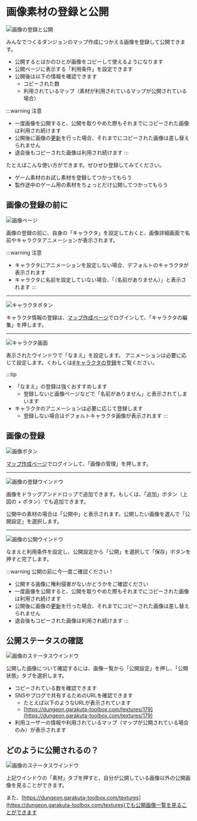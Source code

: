 # 画像素材の登録と公開

![画像の登録と公開](./images/share-image-header.png)

みんなでつくるダンジョンのマップ作成につかえる画像を登録して公開できます。

- 公開するとほかのひとが画像をコピーして使えるようになります
- 公開ページに表示する「利用条件」を設定できます
- 公開後は以下の情報を確認できます
  - コピーされた数
  - 利用されているマップ（素材が利用されているマップが公開されている場合）

:::warning 注意
- 一度画像を公開すると、公開を取りやめた際もそれまでにコピーされた画像は利用され続けます
- 公開後に画像の[更新](/guide/texture/#更新方法)を行った場合、それまでにコピーされた画像は差し替えられません
- 退会後もコピーされた画像は利用され続けます
:::

たとえばこんな使い方ができます。ぜひぜひ登録してみてください。

- ゲーム素材のお試し素材を登録してつかってもらう
- 製作途中のゲーム用の素材をちょっとだけ公開してつかってもらう

## 画像の登録の前に
![画像ページ](./images/texture-page.png)

画像の登録の前に、自身の「キャラクタ」を設定しておくと、画像詳細画面で名前やキャラクタアニメーションが表示されます。

:::warning 注意
- キャラクタにアニメーションを設定しない場合、デフォルトのキャラクタが表示されます
- キャラクタに名前を設定していない場合、「（名前がありません）」と表示されます
:::

---

![キャラクタボタン](./images/character-button.png)

キャラクタ情報の登録は、[マップ作成ページ](https://dungeon.garakuta-toolbox.com/maps)でログインして、「キャラクタの編集」を押します。

---

![キャラクタ画面](./images/character-window.png)

表示されたウインドウで「なまえ」を設定します。
アニメーションは必要に応じて設定します。くわしくは[#キャラクタの登録](/guide/avatar/#キャラクタの登録)をご覧ください。

:::tip
- 「なまえ」の登録は強くおすすめします
  - 登録しないと画像ページなどで「名前がありません」と表示されてしまいます
- キャラクタのアニメーションは必要に応じて登録します
  - 登録しない場合はデフォルトキャラクタ画像が表示されます
:::

## 画像の登録
![画像ボタン](./images/texture-button.png)

[マップ作成ページ](https://dungeon.garakuta-toolbox.com/maps)でログインして、「画像の管理」を押します。

---

![画像の登録ウインドウ](./images/textures-window.png)

画像をドラッグアンドドロップで追加できます。もしくは、「追加」ボタン（上図の + ボタン）でも追加できます。

公開中の素材の場合は「公開中」と表示されます。公開したい画像を選んで「公開設定」を選択します。

---

![画像の公開ウインドウ](./images/texture-pub-window.png)

なまえと利用条件を設定し、公開設定から「公開」を選択して「保存」ボタンを押すと完了します。

:::warning 公開の前に今一度ご確認ください！
- 公開する画像に権利侵害がないかどうかをご確認ください
- 一度画像を公開すると、公開を取りやめた際もそれまでにコピーされた画像は利用され続けます
- 公開後に画像の[更新](/guide/texture/#更新方法)を行った場合、それまでにコピーされた画像は差し替えられません
- 退会後もコピーされた画像は利用され続けます
:::

## 公開ステータスの確認
![画像のステータスウインドウ](./images/texture-status-window.png)

公開した画像について確認するには、画像一覧から「公開設定」を押し、「公開状態」タブを選択します。

- コピーされている数を確認できます
- SNSやブログで共有するためのURLを確認できます
  - たとえば以下のようなURLが表示されています 
  - [https://dungeon.garakuta-toolbox.com/textures/179](https://dungeon.garakuta-toolbox.com/textures/179)
- 利用ユーザーの情報や利用されているマップ（マップが公開されている場合のみ）が表示されます

## どのように公開されるの？

![画像のステータスウインドウ](./images/texture-pub-list.png)

上記ウインドウの「素材」タブを押すと、自分が公開している画像以外の公開画像を見ることができます。

また、[https://dungeon.garakuta-toolbox.com/textures](https://dungeon.garakuta-toolbox.com/textures)でも公開画像一覧を見ることができます
